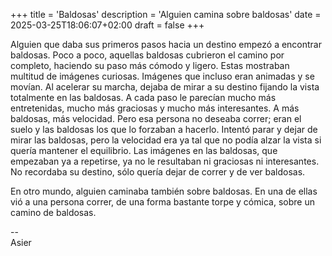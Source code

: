 +++
title = 'Baldosas'
description = 'Alguien camina sobre baldosas'
date = 2025-03-25T18:06:07+02:00
draft = false
+++

Alguien que daba sus primeros pasos hacia un destino empezó a encontrar baldosas. Poco a poco, aquellas baldosas cubrieron el camino por completo, haciendo su paso más cómodo y ligero. Estas mostraban multitud de imágenes curiosas. Imágenes que incluso eran animadas y se movían. Al acelerar su marcha, dejaba de mirar a su destino fijando la vista totalmente en las baldosas. A cada paso le parecían mucho más entretenidas, mucho más graciosas y mucho más interesantes. A más baldosas, más velocidad. Pero esa persona no deseaba correr; eran el suelo y las baldosas los que lo forzaban a hacerlo. Intentó parar y dejar de mirar las baldosas, pero la velocidad era ya tal que no podía alzar la vista si quería mantener el equilibrio. Las imágenes en las baldosas, que empezaban ya a repetirse, ya no le resultaban ni graciosas ni interesantes. No recordaba su destino, sólo quería dejar de correr y de ver baldosas.

En otro mundo, alguien caminaba también sobre baldosas. En una de ellas vió a una persona correr, de una forma bastante torpe y cómica, sobre un camino de baldosas.

--  
Asier

